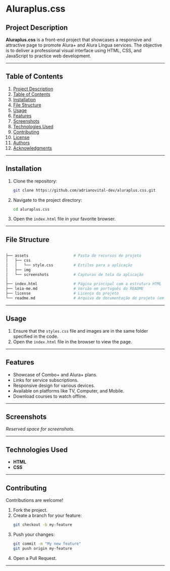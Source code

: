 
# Aluraplus.css

##  Project Description

**Aluraplus.css** is a front-end project that showcases a responsive and attractive page to promote Alura+ and Alura Língua services. The objective is to deliver a professional visual interface using HTML, CSS, and JavaScript to practice web development.

---

##  Table of Contents

1. [Project Description](#-project-description)
2. [Table of Contents](#-table-of-contents)
3. [Installation](#-installation)
4. [File Structure](#-file-structure)
5. [Usage](#-usage)
6. [Features](#-features)
7. [Screenshots](#-screenshots)
8. [Technologies Used](#-technologies-used)
9. [Contributing](#-contributing)
10. [License](#-license)
11. [Authors](#-authors)
12. [Acknowledgments](#-acknowledgments)

---

##  Installation

1. Clone the repository:  
   ```bash
   git clone https://github.com/adrianovital-dev/aluraplus.css.git
   ```
2. Navigate to the project directory:  
   ```bash
   cd aluraplus.css
   ```
3. Open the `index.html` file in your favorite browser.

---

##  File Structure

```bash

├── assets                    # Pasta de recursos do projeto
│   ├── css
│   │   └── style.css         # Estilos para a aplicação
│   ├── img
│   └── screenshots           # Capturas de tela da aplicação
│ 
├── index.html                # Página principal com a estrutura HTML
├── leia-me.md                # Versão em português do README
├── license                   # Licença do projeto
└── readme.md                 # Arquivo de documentação do projeto (em inglês)
```

---

##  Usage

1. Ensure that the `styles.css` file and images are in the same folder specified in the code.
2. Open the `index.html` file in the browser to view the page.

---

##  Features

- Showcase of Combo+ and Alura+ plans.
- Links for service subscriptions.
- Responsive design for various devices.
- Available on platforms like TV, Computer, and Mobile.
- Download courses to watch offline.

---

##  Screenshots

*Reserved space for screenshots.*

---

##  Technologies Used

- **HTML**
- **CSS**

---

##  Contributing

Contributions are welcome!  
1. Fork the project.
2. Create a branch for your feature:  
   ```bash
   git checkout -b my-feature
   ```
3. Push your changes:  
   ```bash
   git commit -m "My new feature"
   git push origin my-feature
   ```
4. Open a Pull Request.

---
